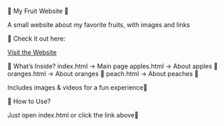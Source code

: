 🍎 My Fruit Website 🍊

A small website about my favorite fruits, with images and links

🔗 Check it out here:

 [Visit the Website](https://lome5.github.io/university-lab-projects/)

 
📂 What’s Inside?
	index.html → Main page
	apples.html → About apples 🍏
	oranges.html → About oranges 🍊
	peach.html → About peaches 🍑

Includes images & videos for a fun experience🎀

🚀 How to Use?

Just open index.html or click the link above💖
